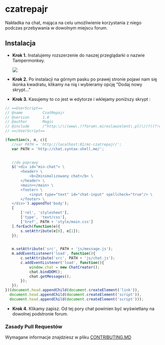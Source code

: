 # czatrepajr

Nakładka na chat, mająca na celu umożliwienie korzystania z niego podczas przebywania w dowolnym miejscu forum.

## Instalacja
 - **Krok 1.** Instalujemy rozszerzenie do naszej przeglądarki o nazwie Tampermonkey.</br>

    ![](http://i.imgur.com/NLSSO3B.png)
 - **Krok 2.** Po instalacji na górnym pasku po prawej stronie pojawi nam się ikonka kwadratu, klikamy na nią i wybieramy opcję "Dodaj nowy skrypt..."

 - **Krok 3.** Kasujemy to co jest w edytorze i wklejamy poniższy skrypt :
 ```js
// ==UserScript==
// @name         CzatRepajr
// @version      1.0
// @author       Magic
// @include      /^http:\/\/(www\.)?forum\.miroslawzelent\.pl(\/)?((?!chat).)*$/
// ==/UserScript==

(function(s, m, c){
    //var PATH = 'http://localhost:81/mz-czatrepajr/';
    var PATH = 'http://chat.syntax-shell.me/';
    

    //do poprawy
    $('<div id="min-chat"> \
        <header> \
            <b>Zminimalizowany chat</b> \
        </header> \
        <main></main> \
        <footer> \
            <input type="text" id="chat-input" spellcheck="true"/> \
        </footer> \
    </div>').appendTo('body');
    [
        ['rel', 'stylesheet'],
        ['type', 'text/css'],
        ['href', PATH + 'style/main.css']
    ].forEach(function(e){
        s.setAttribute(e[0], e[1]);
    });
    

    m.setAttribute('src', PATH + 'js/message.js');
    m.addEventListener('load', function(){
        c.setAttribute('src', PATH + 'js/chat.js');
        c.addEventListener('load', function(){
            window.chat = new ChatCreator();
            chat.bindDOM();
            chat.getMessages();
        });
    });
})(document.head.appendChild(document.createElement('link')), 
   document.head.appendChild(document.createElement('script')),
   document.head.appendChild(document.createElement('script')));
 ```
 - **Krok 4.** Klikamy zapisz. Od tej pory chat powinien być wyświetlany na dowolnej podstronie forum.


### Zasady Pull Requestów
Wymagane informacje znajdziesz w pliku [CONTRIBUTING.MD](https://github.com/CodersCommunity/czatrepajr/blob/development/CONTRIBUTING.md)
